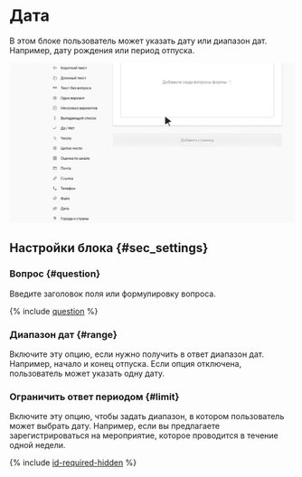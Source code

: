 # Дата

В этом блоке пользователь может указать дату или диапазон дат. Например, дату рождения или период отпуска.

![](../../_assets/forms/tutorial-date.gif)

## Настройки блока {#sec_settings}

### Вопрос {#question}

Введите заголовок поля или формулировку вопроса.

{% include [question](../../_includes/forms/question.md) %}

### Диапазон дат {#range}

Включите эту опцию, если нужно получить в ответ диапазон дат. Например, начало и конец отпуска.
Если опция отключена, пользователь может указать одну дату.

### Ограничить ответ периодом {#limit}

Включите эту опцию, чтобы задать диапазон, в котором пользователь может выбрать дату. Например, если вы предлагаете зарегистрироваться на мероприятие, которое проводится в течение одной недели.

{% include [id-required-hidden](../../_includes/forms/id-required-hidden.md) %}

